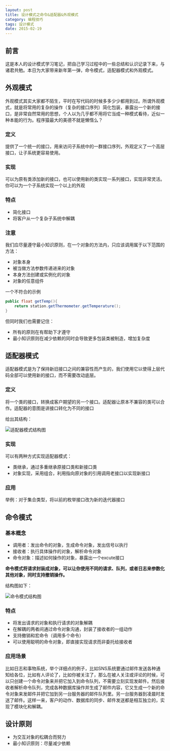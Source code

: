 ```yaml
---
layout: post
title: 设计模式之命令&适配器&外观模式
category: 编程技巧
tags: 设计模式
date: 2015-02-19
---
```


## 前言

这是本人的设计模式学习笔记，把自己学习过程中的一些总结和认识记录下来，与诸君共勉。本日为大家带来新年第一弹，命令模式，适配器模式和外观模式。

## 外观模式
外观模式其实大家都不陌生，平时在写代码的时候多多少少都用到过。所谓外观模式，就是将常用的复杂的操作（复杂的接口序列）简化包装，暴露出一个新的接口，是非常自然常用的思想，个人以为几乎都不用将它当成一种模式看待，近似一种本能的行为。程序猿最大的美德不就是懒惰么？

### 定义
提供了一个统一的接口，用来访问子系统中的一群接口序列，外观定义了一个高层接口，让子系统更容易使用。

### 实现

可以为原有类添加新的接口，也可以使用新的类实现一系列接口，实现非常灵活。你可以为一个子系统实现一个以上的外观

### 特点

- 简化接口
- 将客户从一个复杂子系统中解耦

### 注意
我们应尽量遵守最小知识原则，在一个对象的方法内，只应该调用属于以下范围的方法：

- 对象本身
- 被当做方法参数传递进来的对象
- 本身方法创建或实例化的对象
- 对象的任意组件

一个不符合的示例

~~~java
public float getTemp(){
	return station.getThermometer.getTemperature();
}
~~~

但同时我们也需要记住：

- 所有的原则在有帮助下才遵守
- 最小知识原则在减少依赖的同时会导致更多包装类被制造，增加复杂度

## 适配器模式
适配器模式是为了保持新旧接口之间的兼容性而产生的，我们使用它以使得上层代码全部可以使用新的接口，而不需要改动底层。

### 定义
将一个类的接口，转换成客户期望的另一个接口。适配器让原本不兼容的类可以合作。适配器的意图是讲接口转化为不同的接口

给出其结构：

![适配器模式结构图](/public/img/2015-02-19.jpg)

### 实现
可以有两种方式实现适配器模式：
- 类继承，通过多重继承原接口类和新接口类
- 对象实现，采用组合，利用指向原对象的引用调用老接口以实现新接口

### 应用

举例：对于集合类型，将以前的枚举接口改为新的迭代器接口

## 命令模式

### 基本概念

- 调用者：发出命令的对象，生成命令对象，发出信号以执行
- 接收者：执行具体操作的对象，解析命令对象
- 命令对象：描述如何操作的对象，暴露出一个excute接口

**命令模式将请求封装成对象，可以让你使用不同的请求、队列，或者日志来参数化其他对象，同时支持撤销操作。**

结构图如下：

![命令模式结构图](/public.img/2015-02-18.jpg)

### 特点

- 将发出请求的对象和执行请求的对象解耦
- 在解耦的两者间通过命令对象沟通，封装了接收者的一组动作
- 支持撤销和宏命令（调用多个命令）
- 可以使用聪明的命令对象，即直接实现请求而非委托给接收者

### 应用场景
比如日志和事物系统，举个详细点的例子，比如SNS系统要通过邮件发送各种通知给各位，比如有人评论了，比如你被关注了，那么在被人关注或评论的时候，可以只创建一个命令对象来并把它加入到命令队列，不需要立刻实现发邮件。然后接收者解析命令队列，完成各种数据库操作并生成了邮件内容，它又生成一个新的命令对象来发邮件并把它加到另一台服务器的邮件队列里。另一台服务器到凌晨时发送了邮件。这样一来，客户的动作、数据库的同步、邮件发送都是相互独立的，实现了模块化和解耦。

## 设计原则
- 为交互对象的松耦合而努力
- 最小知识原则：尽量减少依赖